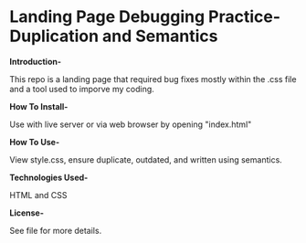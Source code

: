 # Landing Page Debugging Practice- Duplication and Semantics


**Introduction-**

This repo is a landing page that required bug fixes mostly within the .css file and a tool used to imporve my coding.


**How To Install-**

Use with live server or via web browser by opening "index.html"


**How To Use-**

View style.css, ensure duplicate, outdated, and written using semantics. 


**Technologies Used-**

HTML and CSS


**License-**

See file for more details.
